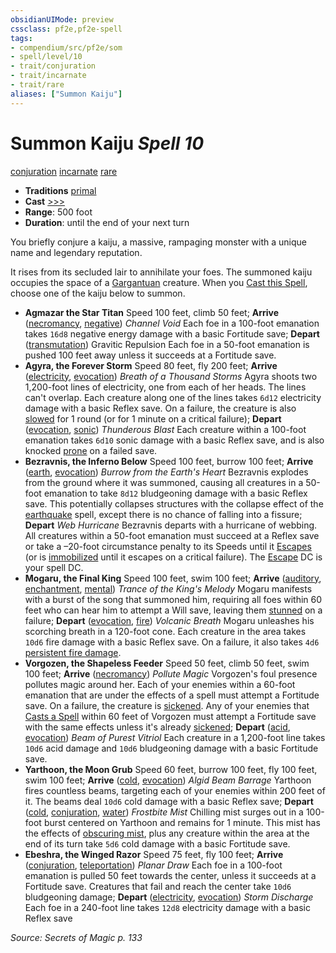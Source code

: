 ```yaml
---
obsidianUIMode: preview
cssclass: pf2e,pf2e-spell
tags:
- compendium/src/pf2e/som
- spell/level/10
- trait/conjuration
- trait/incarnate
- trait/rare
aliases: ["Summon Kaiju"]
---
```

# Summon Kaiju *Spell 10*   
[conjuration](conjuration.md "Conjuration School Trait")  [incarnate](incarnate-som.md "Incarnate Spell Trait")  [rare](rare.md "Rare Rarity Trait")  

- **Traditions** [primal](primal.md "Primal Tradition Trait")
- **Cast** [>>>](chapter-9-playing-the-game.md#Actions "Three-Action") 
- **Range**: 500 foot
- **Duration**: until the end of your next turn

You briefly conjure a kaiju, a massive, rampaging monster with a unique name and legendary reputation.

It rises from its secluded lair to annihilate your foes. The summoned kaiju occupies the space of a [Gargantuan](gargantuan-b1.md "Gargantuan Size Trait") creature. When you [Cast this Spell](cast-a-spell.md), choose one of the kaiju below to summon.

- **Agmazar the Star Titan** Speed 100 feet, climb 50 feet; **Arrive** ([necromancy](necromancy.md "Necromancy School Trait"), [negative](negative.md "Negative Energy & Element Trait")) _Channel Void_ Each foe in a 100-foot emanation takes `16d8` negative energy damage with a basic Fortitude save; **Depart** ([transmutation](transmutation.md "Transmutation School Trait")) Gravitic Repulsion Each foe in a 50-foot emanation is pushed 100 feet away unless it succeeds at a Fortitude save.
- **Agyra, the Forever Storm** Speed 80 feet, fly 200 feet; **Arrive** ([electricity](electricity.md "Electricity Energy & Element Trait"), [evocation](evocation.md "Evocation School Trait")) _Breath of a Thousand Storms_ Agyra shoots two 1,200-foot lines of electricity, one from each of her heads. The lines can't overlap. Each creature along one of the lines takes `6d12` electricity damage with a basic Reflex save. On a failure, the creature is also [slowed](conditions.md#Slowed) for 1 round (or for 1 minute on a critical failure); **Depart** ([evocation](evocation.md "Evocation School Trait"), [sonic](sonic.md "Sonic Energy & Element Trait")) _Thunderous Blast_ Each creature within a 100-foot emanation takes `6d10` sonic damage with a basic Reflex save, and is also knocked [prone](conditions.md#Prone) on a failed save.
- **Bezravnis, the Inferno Below** Speed 100 feet, burrow 100 feet; **Arrive** ([earth](earth.md "Earth Energy & Element Trait"), [evocation](evocation.md "Evocation School Trait")) _Burrow from the Earth's Heart_ Bezravnis explodes from the ground where it was summoned, causing all creatures in a 50-foot emanation to take `8d12` bludgeoning damage with a basic Reflex save. This potentially collapses structures with the collapse effect of the [earthquake](earthquake.md) spell, except there is no chance of falling into a fissure; **Depart** _Web Hurricane_ Bezravnis departs with a hurricane of webbing. All creatures within a 50-foot emanation must succeed at a Reflex save or take a –20-foot circumstance penalty to its Speeds until it [Escapes](escape.md) (or is [immobilized](conditions.md#Immobilized) until it escapes on a critical failure). The [Escape](escape.md) DC is your spell DC.
- **Mogaru, the Final King** Speed 100 feet, swim 100 feet; **Arrive** ([auditory](auditory.md "Auditory Effect Trait"), [enchantment](enchantment.md "Enchantment School Trait"), [mental](mental.md "Mental Effect Trait")) _Trance of the King's Melody_ Mogaru manifests with a burst of the song that summoned him, requiring all foes within 60 feet who can hear him to attempt a Will save, leaving them [stunned](conditions.md#Stunned) on a failure; **Depart** ([evocation](evocation.md "Evocation School Trait"), [fire](fire.md "Fire Energy & Element Trait")) _Volcanic Breath_ Mogaru unleashes his scorching breath in a 120-foot cone. Each creature in the area takes `10d6` fire damage with a basic Reflex save. On a failure, it also takes `4d6` [persistent fire damage](conditions.md#Persistent%20Damage).
- **Vorgozen, the Shapeless Feeder** Speed 50 feet, climb 50 feet, swim 100 feet; **Arrive** ([necromancy](necromancy.md "Necromancy School Trait")) _Pollute Magic_ Vorgozen's foul presence pollutes magic around her. Each of your enemies within a 60-foot emanation that are under the effects of a spell must attempt a Fortitude save. On a failure, the creature is [sickened](conditions.md#Sickened). Any of your enemies that [Casts a Spell](cast-a-spell.md) within 60 feet of Vorgozen must attempt a Fortitude save with the same effects unless it's already [sickened](conditions.md#Sickened); **Depart** ([acid](acid.md "Acid Energy & Element Trait"), [evocation](evocation.md "Evocation School Trait")) _Beam of Purest Vitriol_ Each creature in a 1,200-foot line takes `10d6` acid damage and `10d6` bludgeoning damage with a basic Fortitude save.
- **Yarthoon, the Moon Grub** Speed 60 feet, burrow 100 feet, fly 100 feet, swim 100 feet; **Arrive** ([cold](cold.md "Cold Energy & Element Trait"), [evocation](evocation.md "Evocation School Trait")) _Algid Beam Barrage_ Yarthoon fires countless beams, targeting each of your enemies within 200 feet of it. The beams deal `10d6` cold damage with a basic Reflex save; **Depart** ([cold](cold.md "Cold Energy & Element Trait"), [conjuration](conjuration.md "Conjuration School Trait"), [water](water.md "Water Energy & Element Trait")) _Frostbite Mist_ Chilling mist surges out in a 100-foot burst centered on Yarthoon and remains for 1 minute. This mist has the effects of [obscuring mist](obscuring-mist.md), plus any creature within the area at the end of its turn take `5d6` cold damage with a basic Fortitude save.
- **Ebeshra, the Winged Razor** Speed 75 feet, fly 100 feet; **Arrive** ([conjuration](conjuration.md "Conjuration School Trait"), [teleportation](teleportation.md "Teleportation Effect Trait")) _Planar Draw_ Each foe in a 100-foot emanation is pulled 50 feet towards the center, unless it succeeds at a Fortitude save. Creatures that fail and reach the center take `10d6` bludgeoning damage; **Depart** ([electricity](electricity.md "Electricity Energy & Element Trait"), [evocation](evocation.md "Evocation School Trait")) _Storm Discharge_ Each foe in a 240-foot line takes `12d8` electricity damage with a basic Reflex save

*Source: Secrets of Magic p. 133*